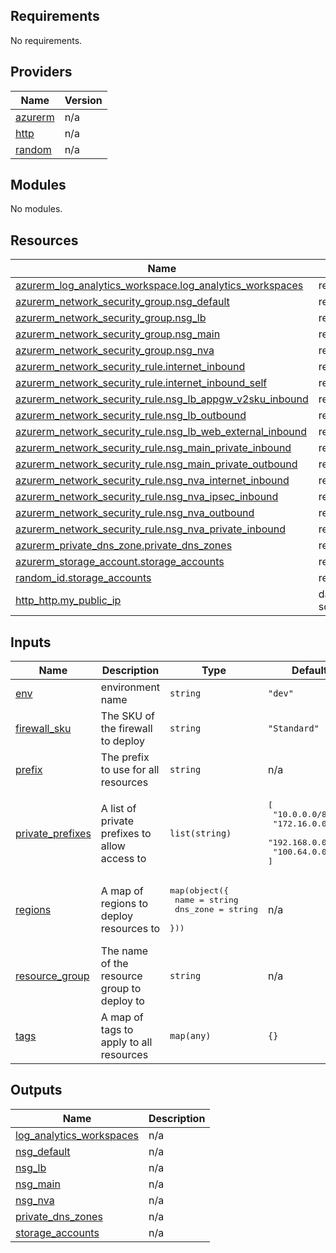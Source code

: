 

<!-- BEGIN_TF_DOCS -->
## Requirements

No requirements.

## Providers

| Name | Version |
|------|---------|
| <a name="provider_azurerm"></a> [azurerm](#provider\_azurerm) | n/a |
| <a name="provider_http"></a> [http](#provider\_http) | n/a |
| <a name="provider_random"></a> [random](#provider\_random) | n/a |

## Modules

No modules.

## Resources

| Name | Type |
|------|------|
| [azurerm_log_analytics_workspace.log_analytics_workspaces](https://registry.terraform.io/providers/hashicorp/azurerm/latest/docs/resources/log_analytics_workspace) | resource |
| [azurerm_network_security_group.nsg_default](https://registry.terraform.io/providers/hashicorp/azurerm/latest/docs/resources/network_security_group) | resource |
| [azurerm_network_security_group.nsg_lb](https://registry.terraform.io/providers/hashicorp/azurerm/latest/docs/resources/network_security_group) | resource |
| [azurerm_network_security_group.nsg_main](https://registry.terraform.io/providers/hashicorp/azurerm/latest/docs/resources/network_security_group) | resource |
| [azurerm_network_security_group.nsg_nva](https://registry.terraform.io/providers/hashicorp/azurerm/latest/docs/resources/network_security_group) | resource |
| [azurerm_network_security_rule.internet_inbound](https://registry.terraform.io/providers/hashicorp/azurerm/latest/docs/resources/network_security_rule) | resource |
| [azurerm_network_security_rule.internet_inbound_self](https://registry.terraform.io/providers/hashicorp/azurerm/latest/docs/resources/network_security_rule) | resource |
| [azurerm_network_security_rule.nsg_lb_appgw_v2sku_inbound](https://registry.terraform.io/providers/hashicorp/azurerm/latest/docs/resources/network_security_rule) | resource |
| [azurerm_network_security_rule.nsg_lb_outbound](https://registry.terraform.io/providers/hashicorp/azurerm/latest/docs/resources/network_security_rule) | resource |
| [azurerm_network_security_rule.nsg_lb_web_external_inbound](https://registry.terraform.io/providers/hashicorp/azurerm/latest/docs/resources/network_security_rule) | resource |
| [azurerm_network_security_rule.nsg_main_private_inbound](https://registry.terraform.io/providers/hashicorp/azurerm/latest/docs/resources/network_security_rule) | resource |
| [azurerm_network_security_rule.nsg_main_private_outbound](https://registry.terraform.io/providers/hashicorp/azurerm/latest/docs/resources/network_security_rule) | resource |
| [azurerm_network_security_rule.nsg_nva_internet_inbound](https://registry.terraform.io/providers/hashicorp/azurerm/latest/docs/resources/network_security_rule) | resource |
| [azurerm_network_security_rule.nsg_nva_ipsec_inbound](https://registry.terraform.io/providers/hashicorp/azurerm/latest/docs/resources/network_security_rule) | resource |
| [azurerm_network_security_rule.nsg_nva_outbound](https://registry.terraform.io/providers/hashicorp/azurerm/latest/docs/resources/network_security_rule) | resource |
| [azurerm_network_security_rule.nsg_nva_private_inbound](https://registry.terraform.io/providers/hashicorp/azurerm/latest/docs/resources/network_security_rule) | resource |
| [azurerm_private_dns_zone.private_dns_zones](https://registry.terraform.io/providers/hashicorp/azurerm/latest/docs/resources/private_dns_zone) | resource |
| [azurerm_storage_account.storage_accounts](https://registry.terraform.io/providers/hashicorp/azurerm/latest/docs/resources/storage_account) | resource |
| [random_id.storage_accounts](https://registry.terraform.io/providers/hashicorp/random/latest/docs/resources/id) | resource |
| [http_http.my_public_ip](https://registry.terraform.io/providers/hashicorp/http/latest/docs/data-sources/http) | data source |

## Inputs

| Name | Description | Type | Default | Required |
|------|-------------|------|---------|:--------:|
| <a name="input_env"></a> [env](#input\_env) | environment name | `string` | `"dev"` | no |
| <a name="input_firewall_sku"></a> [firewall\_sku](#input\_firewall\_sku) | The SKU of the firewall to deploy | `string` | `"Standard"` | no |
| <a name="input_prefix"></a> [prefix](#input\_prefix) | The prefix to use for all resources | `string` | n/a | yes |
| <a name="input_private_prefixes"></a> [private\_prefixes](#input\_private\_prefixes) | A list of private prefixes to allow access to | `list(string)` | <pre>[<br>  "10.0.0.0/8",<br>  "172.16.0.0/12",<br>  "192.168.0.0/16",<br>  "100.64.0.0/10"<br>]</pre> | no |
| <a name="input_regions"></a> [regions](#input\_regions) | A map of regions to deploy resources to | <pre>map(object({<br>    name     = string<br>    dns_zone = string<br>  }))</pre> | n/a | yes |
| <a name="input_resource_group"></a> [resource\_group](#input\_resource\_group) | The name of the resource group to deploy to | `string` | n/a | yes |
| <a name="input_tags"></a> [tags](#input\_tags) | A map of tags to apply to all resources | `map(any)` | `{}` | no |

## Outputs

| Name | Description |
|------|-------------|
| <a name="output_log_analytics_workspaces"></a> [log\_analytics\_workspaces](#output\_log\_analytics\_workspaces) | n/a |
| <a name="output_nsg_default"></a> [nsg\_default](#output\_nsg\_default) | n/a |
| <a name="output_nsg_lb"></a> [nsg\_lb](#output\_nsg\_lb) | n/a |
| <a name="output_nsg_main"></a> [nsg\_main](#output\_nsg\_main) | n/a |
| <a name="output_nsg_nva"></a> [nsg\_nva](#output\_nsg\_nva) | n/a |
| <a name="output_private_dns_zones"></a> [private\_dns\_zones](#output\_private\_dns\_zones) | n/a |
| <a name="output_storage_accounts"></a> [storage\_accounts](#output\_storage\_accounts) | n/a |
<!-- END_TF_DOCS -->
